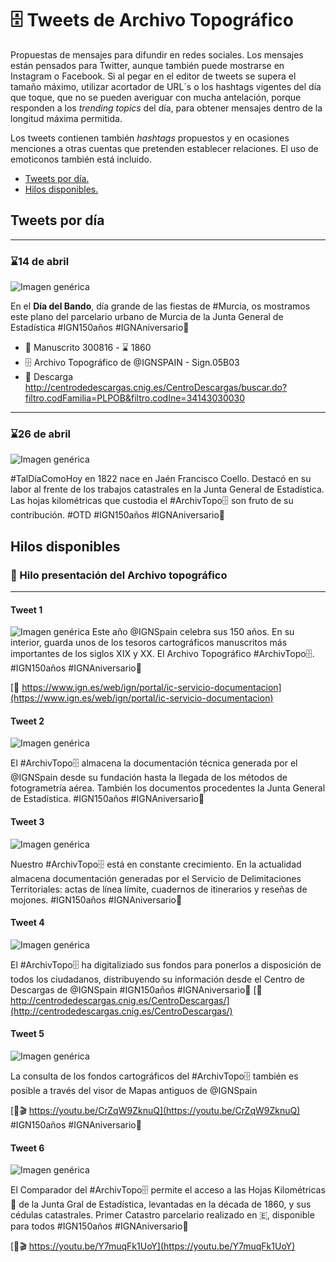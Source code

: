 # 🗄 Tweets de Archivo Topográfico

Propuestas de mensajes para difundir en redes sociales. Los mensajes están pensados para Twitter, aunque también puede mostrarse en Instagram o Facebook. Si al pegar en el editor de tweets se supera el tamaño máximo, utilizar acortador de URL´s o los hashtags vigentes del día que toque, que no se pueden averiguar con mucha antelación, porque responden a los *trending topics* del día, para obtener mensajes dentro de la longitud máxima permitida.

Los tweets contienen también *hashtags* propuestos y en ocasiones menciones a otras cuentas que pretenden establecer relaciones. El uso de emoticonos también está incluido.

* [Tweets por día.](#Tweets-por-día)
* [Hilos disponibles.](#Hilos-disponibles)


## Tweets por día

---
### ⌛14 de abril
![Imagen genérica](img/at-murcia.jpg)

En el **Día del Bando**, día grande de las fiestas de #Murcia, os mostramos este plano del parcelario urbano de Murcia de la Junta General de Estadística #IGN150años #IGNAniversario🎂 

* 📜 Manuscrito 300816 - ⌛ 1860 
* 🗄 Archivo Topográfico de @IGNSPAIN - Sign.05B03
* 🔗 Descarga  http://centrodedescargas.cnig.es/CentroDescargas/buscar.do?filtro.codFamilia=PLPOB&filtro.codIne=34143030030

---
### ⌛26 de abril
![Imagen genérica](img/at-hojakm.jpg)

#TalDíaComoHoy en 1822 nace en Jaén Francisco Coello. Destacó en su labor al frente de los trabajos catastrales en la Junta General de Estadística. Las hojas kilométricas que custodia el #ArchivTopo🗄 son fruto de su contribución. #OTD #IGN150años #IGNAniversario🎂

## Hilos disponibles

### 🧵 Hilo presentación del Archivo topográfico
---
#### Tweet 1
![Imagen genérica](img/AT-generico.jpg)
Este año @IGNSpain celebra sus 150 años. En su interior, guarda unos de los tesoros cartográficos manuscritos más importantes de los siglos XIX y XX. El Archivo Topográfico #ArchivTopo🗄. #IGN150años #IGNAniversario🎂

[🔗 https://www.ign.es/web/ign/portal/ic-servicio-documentacion](https://www.ign.es/web/ign/portal/ic-servicio-documentacion)

#### Tweet 2
![Imagen genérica](img/AT-montajedocs.jpg)

El #ArchivTopo🗄 almacena la documentación técnica generada por el @IGNSpain desde su fundación hasta la llegada de los métodos de fotogrametría aérea. También los documentos procedentes la Junta General de Estadística. #IGN150años #IGNAniversario🎂

#### Tweet 3
![Imagen genérica](img/AT-doc8.jpg)

Nuestro #ArchivTopo🗄 está en constante crecimiento. En la actualidad almacena documentación generadas por el Servicio de Delimitaciones Territoriales: actas de línea límite, cuadernos de itinerarios y reseñas de mojones. #IGN150años #IGNAniversario🎂

#### Tweet 4
![Imagen genérica](img/AT-cdd.jpg)

El #ArchivTopo🗄 ha digitaliziado sus fondos para ponerlos a disposición de todos los ciudadanos, distribuyendo su información desde el Centro de Descargas de @IGNSpain #IGN150años #IGNAniversario🎂
[🔗 http://centrodedescargas.cnig.es/CentroDescargas/](http://centrodedescargas.cnig.es/CentroDescargas/)

#### Tweet 5
![Imagen genérica](img/at-visor-documentos.jpg)

La consulta de los fondos cartográficos del #ArchivTopo🗄 también es posible a través del visor de Mapas antiguos de @IGNSpain

[🔗🎬 https://youtu.be/CrZqW9ZknuQ](https://youtu.be/CrZqW9ZknuQ) #IGN150años #IGNAniversario🎂

#### Tweet 6
![Imagen genérica](img/at-visor-hk.jpg)

El Comparador del #ArchivTopo🗄 permite el acceso a las Hojas Kilométricas 📜 de la Junta Gral de Estadística, levantadas en la década de 1860, y sus cédulas catastrales. Primer Catastro parcelario realizado en 🇪, disponible para todos #IGN150años #IGNAniversario🎂

[🔗🎬 https://youtu.be/Y7muqFk1UoY](https://youtu.be/Y7muqFk1UoY) 


